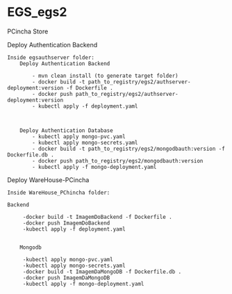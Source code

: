 # EGS_egs2
PCincha Store

Deploy Authentication Backend

	Inside egsauthserver folder:
		Deploy Authentication Backend
		
			- mvn clean install (to generate target folder)
			- docker build -t path_to_registry/egs2/authserver-deployment:version -f Dockerfile .
			- docker push path_to_registry/egs2/authserver-deployment:version
			- kubectl apply -f deployment.yaml



		Deploy Authentication Database
			- kubectl apply mongo-pvc.yaml
			- kubectl apply mongo-secrets.yaml
			- docker build -t path_to_registry/egs2/mongodbauth:version -f Dockerfile.db .
			- docker push path_to_registry/egs2/mongodbauth:version
			- kubectl apply -f mongo-deployment.yaml
  
  
Deploy WareHouse-PCincha

	Inside WareHouse_PChincha folder:

  	Backend

         -docker build -t ImagemDoBackend -f Dockerfile .
         -docker push ImagemDoBackend
         -kubectl apply -f deployment.yaml


        Mongodb

         -kubectl apply mongo-pvc.yaml
         -kubectl apply mongo-secrets.yaml
         -docker build -t ImagemDaMongoDB -f Dockerfile.db .
         -docker push ImagemDaMongoDB
         -kubectl apply -f mongo-deployment.yaml

